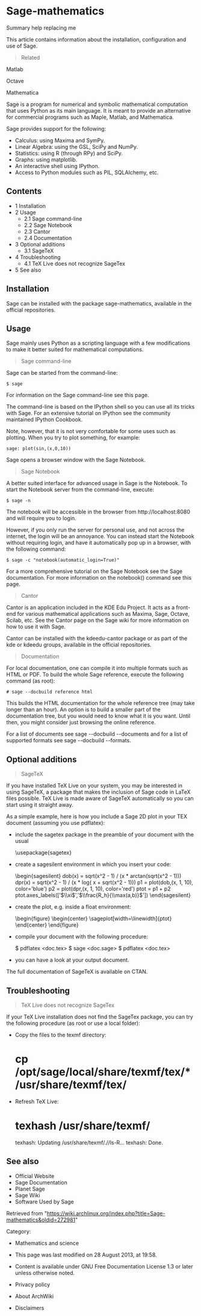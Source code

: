 Sage-mathematics
================

Summary help replacing me

This article contains information about the installation, configuration
and use of Sage.

> Related

Matlab

Octave

Mathematica

Sage is a program for numerical and symbolic mathematical computation
that uses Python as its main language. It is meant to provide an
alternative for commercial programs such as Maple, Matlab, and
Mathematica.

Sage provides support for the following:

-   Calculus: using Maxima and SymPy.
-   Linear Algebra: using the GSL, SciPy and NumPy.
-   Statistics: using R (through RPy) and SciPy.
-   Graphs: using matplotlib.
-   An interactive shell using IPython.
-   Access to Python modules such as PIL, SQLAlchemy, etc.

Contents
--------

-   1 Installation
-   2 Usage
    -   2.1 Sage command-line
    -   2.2 Sage Notebook
    -   2.3 Cantor
    -   2.4 Documentation
-   3 Optional additions
    -   3.1 SageTeX
-   4 Troubleshooting
    -   4.1 TeX Live does not recognize SageTex
-   5 See also

Installation
------------

Sage can be installed with the package sage-mathematics, available in
the official repositories.

Usage
-----

Sage mainly uses Python as a scripting language with a few modifications
to make it better suited for mathematical computations.

> Sage command-line

Sage can be started from the command-line:

    $ sage

For information on the Sage command-line see this page.

The command-line is based on the IPython shell so you can use all its
tricks with Sage. For an extensive tutorial on IPython see the community
maintained IPython Cookbook.

Note, however, that it is not very comfortable for some uses such as
plotting. When you try to plot something, for example:

    sage: plot(sin,(x,0,10))

Sage opens a browser window with the Sage Notebook.

> Sage Notebook

A better suited interface for advanced usage in Sage is the Notebook. To
start the Notebook server from the command-line, execute:

    $ sage -n

The notebook will be accessible in the browser from
http://localhost:8080 and will require you to login.

However, if you only run the server for personal use, and not across the
internet, the login will be an annoyance. You can instead start the
Notebook without requiring login, and have it automatically pop up in a
browser, with the following command:

    $ sage -c "notebook(automatic_login=True)"

For a more comprehensive tutorial on the Sage Notebook see the Sage
documentation. For more information on the notebook() command see this
page.

> Cantor

Cantor is an application included in the KDE Edu Project. It acts as a
front-end for various mathematical applications such as Maxima, Sage,
Octave, Scilab, etc. See the Cantor page on the Sage wiki for more
information on how to use it with Sage.

Cantor can be installed with the kdeedu-cantor package or as part of the
kde or kdeedu groups, available in the official repositories.

> Documentation

For local documentation, one can compile it into multiple formats such
as HTML or PDF. To build the whole Sage reference, execute the following
command (as root):

    # sage --docbuild reference html

This builds the HTML documentation for the whole reference tree (may
take longer than an hour). An option is to build a smaller part of the
documentation tree, but you would need to know what it is you want.
Until then, you might consider just browsing the online reference.

For a list of documents see sage --docbuild --documents and for a list
of supported formats see sage --docbuild --formats.

Optional additions
------------------

> SageTeX

If you have installed TeX Live on your system, you may be interested in
using SageTeX, a package that makes the inclusion of Sage code in LaTeX
files possible. TeX Live is made aware of SageTeX automatically so you
can start using it straight away.

As a simple example, here is how you include a Sage 2D plot in your TEX
document (assuming you use pdflatex):

-   include the sagetex package in the preamble of your document with
    the usual

    \usepackage{sagetex}

-   create a sagesilent environment in which you insert your code:

    \begin{sagesilent}
    dob(x) = sqrt(x^2 - 1) / (x * arctan(sqrt(x^2 - 1)))
    dpr(x) = sqrt(x^2 - 1) / (x * log( x + sqrt(x^2 - 1)))
    p1 = plot(dob,(x, 1, 10), color='blue')
    p2 = plot(dpr,(x, 1, 10), color='red')
    ptot = p1 + p2
    ptot.axes_labels(['$\\xi$','$\\frac{R_h}{\\max(a,b)}$'])
    \end{sagesilent}

-   create the plot, e.g. inside a float environment:

    \begin{figure}
    \begin{center}
    \sageplot[width=\linewidth]{ptot}
    \end{center}
    \end{figure}

-   compile your document with the following procedure:

    $ pdflatex <doc.tex>
    $ sage <doc.sage>
    $ pdflatex <doc.tex>

-   you can have a look at your output document.

The full documentation of SageTeX is available on CTAN.

Troubleshooting
---------------

> TeX Live does not recognize SageTex

If your TeX Live installation does not find the SageTex package, you can
try the following procedure (as root or use a local folder):

-   Copy the files to the texmf directory:

    # cp /opt/sage/local/share/texmf/tex/* /usr/share/texmf/tex/

-   Refresh TeX Live:

    # texhash /usr/share/texmf/
    texhash: Updating /usr/share/texmf/.//ls-R... 
    texhash: Done.

See also
--------

-   Official Website
-   Sage Documentation
-   Planet Sage
-   Sage Wiki
-   Software Used by Sage

Retrieved from
"https://wiki.archlinux.org/index.php?title=Sage-mathematics&oldid=272981"

Category:

-   Mathematics and science

-   This page was last modified on 28 August 2013, at 19:58.
-   Content is available under GNU Free Documentation License 1.3 or
    later unless otherwise noted.
-   Privacy policy
-   About ArchWiki
-   Disclaimers
